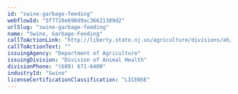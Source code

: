 ```yaml
---
id: "swine-garbage-feeding"
webflowId: "5f7728e690d9ac36621309d2"
urlSlug: "swine-garbage-feeding"
name: "Swine, Garbage-Feeding"
callToActionLink: "http://liberty.state.nj.us/agriculture/divisions/ah/news/regulations.html"
callToActionText: ""
issuingAgency: "Department of Agriculture"
issuingDivision: "Division of Animal Health"
divisionPhone: "(609) 671-6400"
industryId: "Swine"
licenseCertificationClassification: "LICENSE"
---
```

